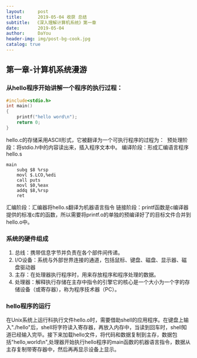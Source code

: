 ```yaml
---
layout:     post
title:      2019-05-04 收获 总结
subtitle:  《深入理解计算机系统》第一章
date:       2019-05-04
author:     DaYou
header-img: img/post-bg-cook.jpg
catalog: true
---
```

## 第一章-计算机系统漫游

### 从hello程序开始讲解一个程序的执行过程：
```hello.c
#include<stdio.h>
int main()
{
	printf("hello word\n");
	return 0;
}
```
hello.c的存储采用ASCII形式，它被翻译为一个可执行程序的过程为：
![]()
预处理阶段：将stdio.h中的内容读出来，插入程序文本中。
编译阶段：形成汇编语言程序hello.s
```
main
	subq $8 %rsp
	movl $.LCO,%edi
	call puts
	movl $0,%eax
	addq $8,%rsp
	ret
```
汇编阶段：汇编器将hello.s翻译为机器语言指令
链接阶段：printf函数是c编译器提供的标准c库的函数，所以需要将printf.o的单独的预编译好了的目标文件合并到hello.o中。

### 系统的硬件组成
1. 总线：携带信息字节并负责在各个部件间传递。
2. I/O设备：系统与外部世界连接的通道，包括鼠标、键盘、磁盘、显示器、磁盘驱动器
3. 主存：在处理器执行程序时，用来存放程序和程序处理的数据。
4. 处理器：解释执行存储在主存中指令的引擎它的核心是一个大小为一个字的存储设备（或寄存器），称为程序技术器（PC）。

### hello程序的运行
在Unix系统上运行科执行文件hello.o时，需要借助shell的应用程序。在键盘上输入"./hello"后，shell将字符读入寄存器，再放入内存中，当读到回车时，shell知道已经输入完毕。接下来加载hello文件，将代码和数据复制到主存，数据包括"hello,world\n",处理器开始执行hello程序的main函数的机器语言指令，数据从主存复制带寄存器中，然后再再显示设备上显示。